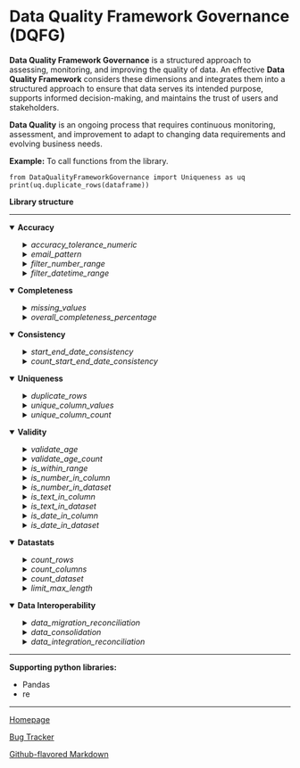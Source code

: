 
  

# Data Quality Framework Governance (DQFG)
  

**Data Quality Framework Governance** is a structured approach to assessing, monitoring, and improving the quality of data. An effective **Data Quality Framework** considers these dimensions and integrates them into a structured approach to ensure that data serves its intended purpose, supports informed decision-making, and maintains the trust of users and stakeholders.

**Data Quality** is an ongoing process that requires continuous monitoring, assessment, and improvement to adapt to changing data requirements and evolving business needs.


**Example:** To call functions from the library.

	from DataQualityFrameworkGovernance import Uniqueness as uq
	print(uq.duplicate_rows(dataframe))


**Library structure**

****
  

<details open>
<summary><b>Accuracy</b></summary>

<ul>

<details>
<summary><i>accuracy_tolerance_numeric</i></summary>

Calculating data quality accuracy of a set of values (base values) by comparing them to a known correct value (lookup value) by setting a user-defined tolerance percentage, applicable for numeric values.

	from  DataQualityFrameworkGovernance  import  Accuracy as ac
	print(ac.accuracy_tolerance_numeric(dataframe, 'base_column', 'lookup_column', tolerance_percentage))

</details>

<details>
<summary><i>email_pattern</i></summary>

Validating accuracy of email addresses in a dataset by verifying that they follow a valid email format.

	from  DataQualityFrameworkGovernance  import  Accuracy as ac
	print(ac.email_pattern(dataframe,'email_column_name'))

</details>

<details>
<summary><i>filter_number_range</i></summary>

Number range ensures that data values are accurate and conform to expected values or constraints. It is applicable to a variety of contexts, including exam scores, weather conditions, pricing, stock prices, age, income, speed limits for vehicles, water levels, and numerous other scenarios.

	from  DataQualityFrameworkGovernance  import  Accuracy as ac
	print(ac.filter_number_range(dataframe, 'range_column_name', lower_bound, upper_bound))

	Example:
	print(ac.filter_number_range(df, 'Age', 4, 12))
	(Output will extract the age between 4(lower bound) and 12 (upper bound) from column 'Age' in the dataset 'df')

</details>

<details>
<summary><i>filter_datetime_range</i></summary>

The datetime range filter guarantees the accuracy and adherence of data values to predetermined criteria or constraints. It is applicable to a variety of contexts, including capturing outliers in date of birth, age and many more.

	from  DataQualityFrameworkGovernance  import  Accuracy as ac
	print(ac.filter_datetime_range(Dataframe, 'range_column_name', 'from_date', 'to_date', 'date_format'))

	Example:
	print(ac.filter_datetime_range(df, 'Date', '2023-01-15', '2023-03-01', '%Y-%m-%d'))

**Important**: Specify date format in *'%Y-%m-%d %H:%M:%S.%f'*  ***(It can be specified in any format, parameter value to be aligned appropriately).***

</details>

</ul>
</details>

<details open>
<summary><b>Completeness</b></summary>

<ul>

<details>
<summary><i>missing_values</i></summary>

Summary of missing values in each column.

	from  DataQualityFrameworkGovernance  import  Completeness as cp
	print(cp.missing_values(dataframe))

</details>

<details>
<summary><i>overall_completeness_percentage</i></summary>

Percentage of missing values in a DataFrame. 

  
	from  DataQualityFrameworkGovernance  import  Completeness as cp
	print(cp.overall_completeness_percentage(dataframe))

</details>

</ul>
</details>

<details open>
<summary><b>Consistency</b></summary>

<ul>

<details>
<summary><i>start_end_date_consistency</i></summary>

If data in two columns is consistent, check if the "Start Date" and "End Date" column are in the correct chronological order. 

  
  	from  DataQualityFrameworkGovernance  import  Consistency as ct
	print(ct.start_end_date_consistency(dataframe, 'start_date_column_name', 'end_date_column_name', 'date_format'))

**Important**: Specify date format in *'%Y-%m-%d %H:%M:%S.%f'*  ***(It can be specified in any format, parameter value to be aligned appropriately).***

</details>


<details>
<summary><i>count_start_end_date_consistency</i></summary>

Count of data in two columns is consistent, check if the "Start Date" and "End Date" column are in the correct chronological order. 

  
  	from  DataQualityFrameworkGovernance  import  Consistency as ct
	print(ct.count_start_end_date_consistency(dataframe, 'start_date_column_name', 'end_date_column_name', 'date_format'))
  
**Important**: Specify date format in *'%Y-%m-%d %H:%M:%S.%f'*  ***(It can be specified in any format, parameter value to be aligned appropriately).***

</details>

</ul>
</details>
  

<details open>
<summary><b>Uniqueness</b></summary>

<ul>

<details>
<summary><i>duplicate_rows</i></summary>

Identify and display **duplicate** rows in a dataset. 

  
	from  DataQualityFrameworkGovernance  import  Uniqueness as uq
	print(uq.duplicate_rows(dataframe))

</details>

<details>
<summary><i>unique_column_values</i></summary>

Display **unique column values** in a dataset. 

	from  DataQualityFrameworkGovernance  import  Uniqueness as uq
	print(uq.unique_column_values(dataframe, 'column_name'))

</details>

<details>
<summary><i>unique_column_count</i></summary>

Count **unique column values** in a dataset. 

	from  DataQualityFrameworkGovernance  import  Uniqueness as uq
	print(uq.unique_column_count(dataframe, 'column_name'))

</details>

</ul>
</details>


<details open>
<summary><b>Validity</b></summary>

<ul>

<details>
<summary><i>validate_age</i></summary>

Validate age based on the criteria in a dataset. 

  	from  DataQualityFrameworkGovernance  import  Validity as vl
	print(vl.validate_age(dataframe, 'age_column', min_age, max_age))

</details>

<details>
<summary><i>validate_age_count</i></summary>

Count age based on the criteria in a dataset. 

  	from  DataQualityFrameworkGovernance  import  Validity as vl
	print(vl.validate_age_count(dataframe, 'age_column', min_age, max_age))

</details>

<details>
<summary><i>is_within_range</i></summary>

If all values in a given array list are present in a specific column of a dataset then it provides a status message indicating whether all names are found or not. **Array values must be within square brackets.**

  	#Examples
  	#array list = ["Tom", "Jerry", "Donald"] - Text
	#array list = [10, 20, 30] - Numeric
	#array list = [True, False] - Boolean
	#array list = [0, 1] - Flag

	from  DataQualityFrameworkGovernance  import  Validity as vl
	print(vl.is_within_range(dataframe, 'column_name_to_look', [array_list]))

</details>

<details>
<summary><i>is_number_in_column</i></summary>

 Examines each value in a **column** and appends a new column to the existing column, indicating whether the values are numeric.

	from  DataQualityFrameworkGovernance  import  Validity as vl
	print(vl.is_number_in_column(dataframe, 'column_name'))

</details>

<details>
<summary><i>is_number_in_dataset</i></summary>

Examines each value in a **dataset** and appends a new column for each existing column, indicating whether the values are numeric.

	from  DataQualityFrameworkGovernance  import  Validity as vl
	print(vl.is_number_in_dataset(dataframe))

	#Example for specific column selection
	is_number_in_dataset(dataframe[['column1','column7']])

</details>

<details>
<summary><i>is_text_in_column</i></summary>

 Examines each value in a **column** and appends a new column to the existing column, indicating whether the values are text. **Result would be false, if text or string contains number.**

	from  DataQualityFrameworkGovernance  import  Validity as vl
	print(vl.is_text_in_column(dataframe, 'column_name'))

</details>

<details>
<summary><i>is_text_in_dataset</i></summary>

Examines each value in a **dataset** and appends a new column for each existing column, indicating whether the values are text. **Result would be false, if text or string contains number.**

	from  DataQualityFrameworkGovernance  import  Validity as vl
	print(vl.is_text_in_dataset(dataframe))

	#Example for specific column selection
	is_text_in_dataset(dataframe[['column1','column7']])

</details>

<details>
<summary><i>is_date_in_column</i></summary>

 Examines each value in a **column** and appends a new column to the existing column, indicating whether the values are in date time, in a speciifed format.

	from  DataQualityFrameworkGovernance  import  Validity as vl
	print(vl.is_date_in_column(dataframe,'column_name', date_format))

**Important**: Specify date format in *'%Y-%m-%d %H:%M:%S.%f'*  ***(It can be specified in any format, parameter value to be aligned appropriately).***

</details>

<details>
<summary><i>is_date_in_dataset</i></summary>

 Examines each value in a **dataset** and appends a new column for each existing column, indicating whether the values are in date time, in a speciifed format.

	from  DataQualityFrameworkGovernance  import  Validity as vl
	print(vl.is_date_in_dataset(dataframe, date_format))

	#Example for specific column selection
	is_date_in_dataset(dataframe[['column1','column7']], date_format='%Y-%m-%d')

**Important**: Specify date format in *'%Y-%m-%d %H:%M:%S.%f'*  ***(It can be specified in any format, parameter value to be aligned appropriately).***

</details>

</details>


</ul>
</details>

</ul>
</details>

<details open>
<summary><b>Datastats</b></summary>

<ul>

<details>
<summary><i>count_rows</i></summary>

Count the number of rows in a DataFrame. 
  
  	from  DataQualityFrameworkGovernance  import  Datastats as ds
	print(ds.count_rows(dataframe))

</details>

<details>
<summary><i>count_columns</i></summary>

Count the number of columns in a DataFrame. 

    
  	from  DataQualityFrameworkGovernance  import  Datastats as ds
	print(ds.count_columns(dataframe))

</details>

<details>
<summary><i>count_dataset</i></summary>

Count the number of rows & columns in a DataFrame. 
    
  	from  DataQualityFrameworkGovernance  import  Datastats as ds
	print(ds.count_dataset(dataframe))

</details>

<details>
<summary><i>limit_max_length</i></summary>

 Limits the maximum length of a string to specific length. Example, when applied to the input string 'ABCDEFGH', the function returns 'ABCDE', effectively truncating the original string to the first 5 characters.
    
  	from  DataQualityFrameworkGovernance  import  Datastats as ds
	print(ds.limit_max_length(dataframe, column_name, start_length, length))

	#Example: 'ABCDEFGH' input string returns 'ABCDE'
	print(limit_max_length(df,'column_name',0,5))

</details>

</ul>
</details>


<details open>
<summary><b>Data Interoperability</b></summary>

<ul>

<details>
<summary><i>data_migration_reconciliation</i></summary>

**Data migration reconciliation** is a crucial step in ensuring the accuracy and integrity of data transfer between a source and target system. The process involves comparison of the source and target data to identify any disparities. If the columns in both datasets differ, the process returns an ouput to align the source and target dataset. 

**Output of column name mismatch**
| Column | MatchStatus | TableLocation |
|--|--|--|
| Department | Unmatched | Source |
| Departmentt | Unmatched | Target |
| EmployeeID | Matched | NotApplicable |

After structural alignment is confirmed, a comprehensive check is performed by comparing the content of each column. Any inconsistencies between the source and target data are flagged as mismatches. This includes the identification of specific 'column name(s)' where discrepancies occur, 'row number or position' and 'mismatched records' in both the source and target datasets. This comprehensive reporting ensures that discrepancies can be easily located and addressed, promoting data accuracy and the successful completion of the migration process.

  	from  DataQualityFrameworkGovernance  import  Interoperability as io
	print(io.data_migration_reconciliation(source_dataframe, target_dataframe))

	#Example of saving source and target dataframe from csv file

	import pandas as pd
	source_dataframe = pd.read_csv('source_data.csv')
	target_dataframe = pd.read_csv('target_data.csv')

**Result**
| Column | Row no. / Position |Source Data |Target Data |
|--|--|--|--|
| Column name | 2 | 33 | 3 |
| Column name | 289 | Donald Trump | Donald Duck |  

</details>

<details>
<summary><i>data_consolidation</i></summary>

**Data consolidation** is a process of combining information from multiple datasets to create a unified dataset. This function with three parameters – dataset1, dataset2, and a parameter to determine consolidation direction (0 for rows ,1 for columns), users can choose between consolidating data by rows or columns.

**Compile by Rows (0):**

When choosing compile=0, the function will stack the datasets vertically, effectively appending the rows of dataset2 beneath the rows of dataset1.

**Compile by Columns (1):**

Alternatively, selecting compile=1 will concatenate the datasets side by side, merging columns from dataset2 to the right of those from dataset1.

  	from  DataQualityFrameworkGovernance  import  Interoperability as io

	CompileByColumns = io.data_consolidation(df1, df2,1)
	CompileByRows = io.data_consolidation(df1, df2,0)

</details>

<details>
<summary><i>data_integration_reconciliation</i></summary>

**Data integration reconciliation** involves combining data from different sources into a unified view. This function compares two datasets, source_dataset and target_dataset, based on a unique identifier, ID. It checks for disparities in each column, cell by cell, between the two datasets. For each mismatch, it identifies the specific column and provides a status of "Matched" or "Mismatched." If the columns in both datasets differ, the process returns an ouput to align the source and target dataset. 

**Example output of column name mismatch**
| Column | MatchStatus | TableLocation |
|--|--|--|
| Department | Unmatched | Source |
| Departmentt | Unmatched | Target |
| EmployeeID | Matched | NotApplicable |

After structural alignment is confirmed, a comprehensive check is performed by comparing the content of each column. Any inconsistencies between the source and target data are flagged as mismatches.

**Parameters:**

**source_dataset:** The source dataset, a DataFrame containing the data to be compared.
**target_dataset:** The target dataset, a DataFrame containing the data to be compared against the source dataset.
**ID**: A unique identifier column present in both datasets, used to match rows between the two datasets.

**Return Value:**

**status:** A string indicating the overall comparison status, either "Matched" or "Mismatched."
**mismatched_columns:** A list of columns that have mismatches between the two datasets.

  	from  DataQualityFrameworkGovernance  import  Interoperability as io

	source_dataset = pd.DataFrame({
		'Ordinal': [54, 55, 56, 57],
		'Name': ['Theresa May','Boris Johnson', 'Liz Truss', 'Rishi Sunak'],
		'Monarch': ['Elizabeth II', 'Elizabeth II', 'Elizabeth II & Charles III', 'Charles III']
		})

	target_dataset = pd.DataFrame({
		'Ordinal': [55, 56, 57],
		'Name': ['Boris Johnson', 'Liz Truss', 'Rishi Sunak'],
		'Monarch': ['Elizabeth II', 'Elizabeth II', 'Charles III']
		})

	comparison_results = io.data_integration_reconciliation(source_dataset, target_dataset, 'Ordinal')
	print(comparison_results)


**Result**
| Ordinal | Status | Mismatched_Columns | Name_source | Name_target | Monarch_source | Monarch_target |
|--|--|--|--|--|--|--|
|54|Mismatch|Name, Monarch|Theresa May|NaN|Elizabeth II|NaN|
|56|Mismatch|Monarch| Liz Truss| Liz Truss|Elizabeth II & Charles III|Elizabeth II|
|55|Match|None|Boris Johnson|Boris Johnson|Elizabeth II|Elizabeth II|
|57|Match|None|Rishi Sunak|Rishi Sunak|Charles III|Charles III|

</details>

</ul>
</details> 

****

**Supporting python libraries:**
  

- Pandas
- re
  

****

[Homepage](https://github.com/RajithPrabakaran/DataQualityFrameworkGovernance)

[Bug Tracker](https://github.com/RajithPrabakaran/DataQualityFrameworkGovernance/issues)  

[Github-flavored Markdown](https://guides.github.com/features/mastering-markdown/)